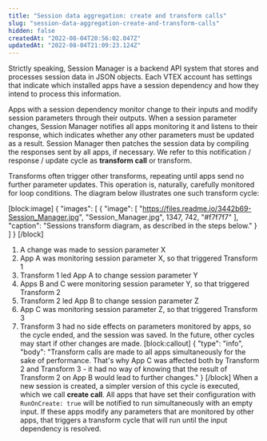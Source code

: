 ```yaml
---
title: "Session data aggregation: create and transform calls"
slug: "session-data-aggregation-create-and-transform-calls"
hidden: false
createdAt: "2022-08-04T20:56:02.047Z"
updatedAt: "2022-08-04T21:09:23.124Z"
---
```

Strictly speaking, Session Manager is a backend API system that stores and processes session data in JSON objects. Each VTEX account has settings that indicate which installed apps have a session dependency and how they intend to process this information. 

Apps with a session dependency monitor change to their inputs and modify session parameters through their outputs. When a session parameter changes, Session Manager notifies all apps monitoring it and listens to their response, which indicates whether any other parameters must be updated as a result. Session Manager then patches the session data by compiling the responses sent by all apps, if necessary. We refer to this notification / response / update cycle as **transform call** or transform.

Transforms often trigger other transforms, repeating until apps send no further parameter updates. This operation is, naturally, carefully monitored for loop conditions. The diagram below illustrates one such transform cycle:


[block:image]
{
  "images": [
    {
      "image": [
        "https://files.readme.io/3442b69-Session_Manager.jpg",
        "Session_Manager.jpg",
        1347,
        742,
        "#f7f7f7"
      ],
      "caption": "Sessions transform diagram, as described in the steps below."
    }
  ]
}
[/block]
1. A change was made to session parameter X
2. App A was monitoring session parameter X, so that triggered Transform 1
3. Transform 1 led App A to change session parameter Y
4. Apps B and C were monitoring session parameter Y, so that triggered Transform 2
5. Transform 2 led App B to change session parameter Z
6. App C was monitoring session parameter Z, so that triggered Transform 3
7. Transform 3 had no side effects on parameters monitored by apps, so the cycle ended, and the session was saved. In the future, other cycles may start if other changes are made.
[block:callout]
{
  "type": "info",
  "body": "Transform calls are made to all apps simultaneously for the sake of performance. That's why App C was affected both by Transform 2 and Transform 3 - it had no way of knowing that the result of Transform 2 on App B would lead to further changes."
}
[/block]
When a new session is created, a simpler version of this cycle is executed, which we call **create call**. All apps that have set their configuration with `RunOnCreate: true` will be notified to run simultaneously with an empty input. If these apps modify any parameters that are monitored by other apps, that triggers a transform cycle that will run until the input dependency is resolved.